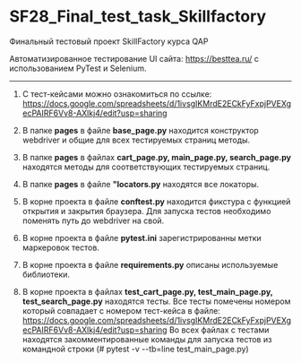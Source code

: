 # SF28_Final_test_task_Skillfactory
Финальный тестовый проект SkillFactory курса QAP

Автоматизированное тестирование UI сайта: https://besttea.ru/ с использованием PyTest и Selenium.
____________________________________________________________________________________________________

1. С тест-кейсами можно ознакомиться по ссылке: https://docs.google.com/spreadsheets/d/1ivsgIKMrdE2ECkFyFxpjPVEXgecPAIRF6Vv8-AXlkj4/edit?usp=sharing

2. В папке **pages** в файле **base_page.py** находится конструктор webdriver и общие для всех тестируемых страниц методы.
3. В папке **pages** в файлах **cart_page.py, main_page.py, search_page.py** находятся методы для соответствующих тестируемых страниц.
4. В папке **pages** в файле **"locators.py** находятся все локаторы.

5. В корне проекта в файле **conftest.py** находится фикстура с функцией открытия и закрытия браузера.
Для запуска тестов необходимо поменять путь до webdriver на свой.
6. В корне проекта в файле **pytest.ini** зарегистрированны метки маркеровок тестов.
7. В корне проекта в файле **requirements.py** описаны используемые библиотеки.
8. В корне проекта в файлах **test_cart_page.py, test_main_page.py, test_search_page.py** находятся тесты.
Все тесты помечены номером который совпадает с номером тест-кейса в файле: https://docs.google.com/spreadsheets/d/1ivsgIKMrdE2ECkFyFxpjPVEXgecPAIRF6Vv8-AXlkj4/edit?usp=sharing
Во всех файлах с тестами находятся закомментированные команды для запуска тестов из командной строки (#  pytest -v --tb=line test_main_page.py)


